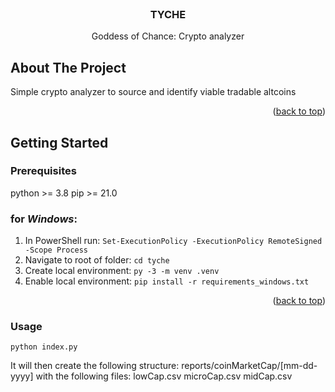 <div id="top"></div>

<!-- PROJECT LOGO -->
<br />
<div align="center">

<h3 align="center">TYCHE</h3>

  <p align="center">
    Goddess of Chance: Crypto analyzer
    <br />
</div>



<!-- ABOUT THE PROJECT -->
## About The Project
Simple crypto analyzer to source and identify viable tradable altcoins

<p align="right">(<a href="#top">back to top</a>)</p>


<!-- GETTING STARTED -->
## Getting Started

### Prerequisites

python >= 3.8
pip >= 21.0

### for ***Windows***:

1. In PowerShell run: ```Set-ExecutionPolicy -ExecutionPolicy RemoteSigned -Scope Process```
2. Navigate to root of folder: ```cd tyche```
3. Create local environment: ```py -3 -m venv .venv```
4. Enable local environment: ```pip install -r requirements_windows.txt```


<p align="right">(<a href="#top">back to top</a>)</p>


### Usage

```python index.py```

It will then create the following structure:
reports/coinMarketCap/[mm-dd-yyyy]
with the following files:
  lowCap.csv
  microCap.csv
  midCap.csv
